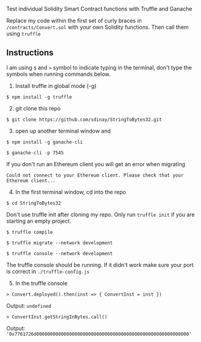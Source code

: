 Test individual Solidity Smart Contract functions with Truffle and Ganache

Replace my code within the first set of curly braces in `/contracts/Convert.sol` with your own Solidity functions. Then call them using `truffle`

## Instructions
I am using `$` and `>` symbol to indicate typing in the terminal, don't type the symbols when running commands below.

1. Install truffle in global mode (-g) 

`$ npm install -g truffle`

2. git clone this repo

`$ git clone https://github.com/sdinay/StringToBytes32.git`

3. open up another terminal window and

`$ npm install -g ganache-cli`

`$ ganache-cli -p 7545`

If you don't run an Ethereum client you will get an error when migrating

`Could not connect to your Ethereum client. Please check that your Ethereum client...`

4. In the first terminal window, cd into the repo

`$ cd StringToBytes32`

Don't use truffle init after cloning my repo. Only run `truffle init` if you are starting an empty project.

`$ truffle compile`

`$ truffle migrate --network development`

`$ truffle console --network development`

The truffle console should be running. If it didn't work make sure your port is correct in `./truffle-config.js`

5. In the truffle console

`> Convert.deployed().then(inst => { ConvertInst = inst })`

Output: `undefined`

`> ConvertInst.getStringInBytes.call()`

Output: `'0x7761726d00000000000000000000000000000000000000000000000000000000'`
